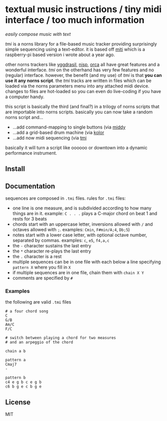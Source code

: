 # textual music instructions / tiny midi interface / too much information

*easily compose music with text*

*tmi* is a norns library for a file-based music tracker providing surprisingly simple sequencing using a text-editor. it is based off [miti](https://github.com/schollz/miti) which is a raspberry-pi based version i wrote about a year ago.

other norns trackers like [yggdrasil](https://llllllll.co/t/yggdrasil), [nisp](https://llllllll.co/t/nisp), [orca](https://llllllll.co/t/orca) all have great features and a wonderful interface. *tmi* on the otherhand has very few features and no (regular) interface. however, the benefit (and my use) of *tmi* is that **you can use it any norns script**. the *tmi* tracks are written in files which can be loaded via the norns parameters menu into any attached midi device. changes to files are hot-loaded so you can even do live-coding if you have a computer handy.

this script is basically the third (and final?) in a trilogy of norns scripts that are importable into norns scripts. basically you can now take a random norns script and...

- ...add command-mapping to single buttons (via [middy](https://llllllll.co/t/middy)
- ...add a grid-based drum machine (via [kolor](https://llllllll.co/t/kolor)
- ...add now midi sequencing (via [tmi](https://llllllll.co/t/tmi)

basically it will turn a script like oooooo or downtown into a dynamic performance instrument.

## Install

## Documentation

sequences are composed in `.tmi` files. rules for `.tmi` files:

- one line is one measure, and is subdivided according to how many things are in it. example: `C . . .` plays a C-major chord on beat 1 and rests for 3 beats
- chords start with an uppercase letter, inversions allowed with `/` and octaves allowed with `;`. examples: `Cmin`, `F#min/A;4`, `Db;5`)
- notes start with a lower case letter, with optional octave number, separated by commas. examples: `c`, `e5`, `f4,a,c`
- the `-` character sustains the last entry
- the `*` character re-plays the last entry
- the `.` character is a rest
- multiple sequences can be in one file with each below a line specifying `pattern X` where you fill in `X`
- if multiple sequences are in one file, chain them with `chain X Y`
- comments are specified by `#`

### Examples

the following are valid `.tmi` files

```
# a four chord song
C
G/B
Am/C
F/C
```

```
# switch between playing a chord for two measures 
# and an arpeggio of the chord

chain a b 

pattern a 
Cmaj7
-

pattern b
c4 e g b c e g b
c6 b g e c b g e
```

## License

MIT
